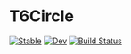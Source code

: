 # T6Circle

[![Stable](https://img.shields.io/badge/docs-stable-blue.svg)](https://fieldofnodes.github.io/T6Circle.jl/stable/)
[![Dev](https://img.shields.io/badge/docs-dev-blue.svg)](https://fieldofnodes.github.io/T6Circle.jl/dev/)
[![Build Status](https://github.com/fieldofnodes/T6Circle.jl/actions/workflows/CI.yml/badge.svg?branch=main)](https://github.com/fieldofnodes/T6Circle.jl/actions/workflows/CI.yml?query=branch%3Amain)
